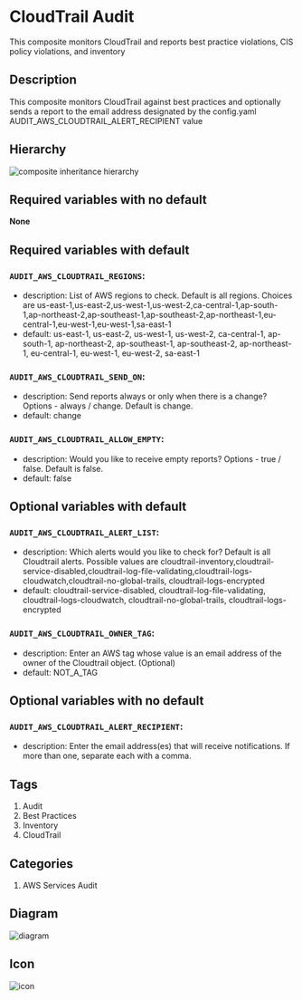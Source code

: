 CloudTrail Audit
============================
This composite monitors CloudTrail and reports best practice violations, CIS policy violations, and inventory


## Description
This composite monitors CloudTrail against best practices and optionally sends a report to the email address designated by the config.yaml AUDIT&#95;AWS&#95;CLOUDTRAIL&#95;ALERT&#95;RECIPIENT value


## Hierarchy
![composite inheritance hierarchy](https://raw.githubusercontent.com/CloudCoreo/audit-aws-cloudtrail/master/images/hierarchy.png "composite inheritance hierarchy")



## Required variables with no default

**None**


## Required variables with default

### `AUDIT_AWS_CLOUDTRAIL_REGIONS`:
  * description: List of AWS regions to check. Default is all regions. Choices are us-east-1,us-east-2,us-west-1,us-west-2,ca-central-1,ap-south-1,ap-northeast-2,ap-southeast-1,ap-southeast-2,ap-northeast-1,eu-central-1,eu-west-1,eu-west-1,sa-east-1
  * default: us-east-1, us-east-2, us-west-1, us-west-2, ca-central-1, ap-south-1, ap-northeast-2, ap-southeast-1, ap-southeast-2, ap-northeast-1, eu-central-1, eu-west-1, eu-west-2, sa-east-1

### `AUDIT_AWS_CLOUDTRAIL_SEND_ON`:
  * description: Send reports always or only when there is a change? Options - always / change. Default is change.
  * default: change

### `AUDIT_AWS_CLOUDTRAIL_ALLOW_EMPTY`:
  * description: Would you like to receive empty reports? Options - true / false. Default is false.
  * default: false


## Optional variables with default

### `AUDIT_AWS_CLOUDTRAIL_ALERT_LIST`:
  * description: Which alerts would you like to check for? Default is all Cloudtrail alerts. Possible values are cloudtrail-inventory,cloudtrail-service-disabled,cloudtrail-log-file-validating,cloudtrail-logs-cloudwatch,cloudtrail-no-global-trails, cloudtrail-logs-encrypted
  * default: cloudtrail-service-disabled, cloudtrail-log-file-validating, cloudtrail-logs-cloudwatch, cloudtrail-no-global-trails, cloudtrail-logs-encrypted

### `AUDIT_AWS_CLOUDTRAIL_OWNER_TAG`:
  * description: Enter an AWS tag whose value is an email address of the owner of the Cloudtrail object. (Optional)
  * default: NOT_A_TAG


## Optional variables with no default

### `AUDIT_AWS_CLOUDTRAIL_ALERT_RECIPIENT`:
  * description: Enter the email address(es) that will receive notifications. If more than one, separate each with a comma.

## Tags
1. Audit
1. Best Practices
1. Inventory
1. CloudTrail


## Categories
1. AWS Services Audit



## Diagram
![diagram](https://raw.githubusercontent.com/CloudCoreo/audit-aws-cloudtrail/master/images/diagram.png "diagram")


## Icon
![icon](https://raw.githubusercontent.com/CloudCoreo/audit-aws-cloudtrail/master/images/icon.png "icon")


